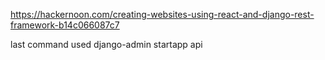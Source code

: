 https://hackernoon.com/creating-websites-using-react-and-django-rest-framework-b14c066087c7

last command used django-admin startapp api
